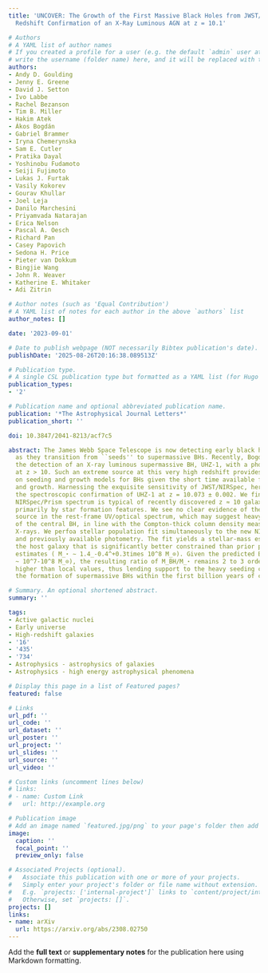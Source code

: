 ```yaml
---
title: 'UNCOVER: The Growth of the First Massive Black Holes from JWST/NIRSpec-Spectroscopic
  Redshift Confirmation of an X-Ray Luminous AGN at z = 10.1'

# Authors
# A YAML list of author names
# If you created a profile for a user (e.g. the default `admin` user at `content/authors/admin/`), 
# write the username (folder name) here, and it will be replaced with their full name and linked to their profile.
authors:
- Andy D. Goulding
- Jenny E. Greene
- David J. Setton
- Ivo Labbe
- Rachel Bezanson
- Tim B. Miller
- Hakim Atek
- Ákos Bogdán
- Gabriel Brammer
- Iryna Chemerynska
- Sam E. Cutler
- Pratika Dayal
- Yoshinobu Fudamoto
- Seiji Fujimoto
- Lukas J. Furtak
- Vasily Kokorev
- Gourav Khullar
- Joel Leja
- Danilo Marchesini
- Priyamvada Natarajan
- Erica Nelson
- Pascal A. Oesch
- Richard Pan
- Casey Papovich
- Sedona H. Price
- Pieter van Dokkum
- Bingjie Wang
- John R. Weaver
- Katherine E. Whitaker
- Adi Zitrin

# Author notes (such as 'Equal Contribution')
# A YAML list of notes for each author in the above `authors` list
author_notes: []

date: '2023-09-01'

# Date to publish webpage (NOT necessarily Bibtex publication's date).
publishDate: '2025-08-26T20:16:38.089513Z'

# Publication type.
# A single CSL publication type but formatted as a YAML list (for Hugo requirements).
publication_types:
- '2'

# Publication name and optional abbreviated publication name.
publication: '*The Astrophysical Journal Letters*'
publication_short: ''

doi: 10.3847/2041-8213/acf7c5

abstract: The James Webb Space Telescope is now detecting early black holes (BHs)
  as they transition from ``seeds'' to supermassive BHs. Recently, Bogdan et al. reported
  the detection of an X-ray luminous supermassive BH, UHZ-1, with a photometric redshift
  at z > 10. Such an extreme source at this very high redshift provides new insights
  on seeding and growth models for BHs given the short time available for formation
  and growth. Harnessing the exquisite sensitivity of JWST/NIRSpec, here we report
  the spectroscopic confirmation of UHZ-1 at z = 10.073 ± 0.002. We find that the
  NIRSpec/Prism spectrum is typical of recently discovered z ≈ 10 galaxies, characterized
  primarily by star formation features. We see no clear evidence of the powerful X-ray
  source in the rest-frame UV/optical spectrum, which may suggest heavy obscuration
  of the central BH, in line with the Compton-thick column density measured in the
  X-rays. We perfoa stellar population fit simultaneously to the new NIRSpec spectroscopy
  and previously available photometry. The fit yields a stellar-mass estimate for
  the host galaxy that is significantly better constrained than prior photometric
  estimates ( M_⋆ ∼ 1.4_-0.4^+0.3times 10^8 M_⊙). Given the predicted BH mass (M_BH
  ~ 10^7-10^8 M_⊙), the resulting ratio of M_BH/M_⋆ remains 2 to 3 orders of magnitude
  higher than local values, thus lending support to the heavy seeding channel for
  the formation of supermassive BHs within the first billion years of cosmic evolution.

# Summary. An optional shortened abstract.
summary: ''

tags:
- Active galactic nuclei
- Early universe
- High-redshift galaxies
- '16'
- '435'
- '734'
- Astrophysics - astrophysics of galaxies
- Astrophysics - high energy astrophysical phenomena

# Display this page in a list of Featured pages?
featured: false

# Links
url_pdf: ''
url_code: ''
url_dataset: ''
url_poster: ''
url_project: ''
url_slides: ''
url_source: ''
url_video: ''

# Custom links (uncomment lines below)
# links:
# - name: Custom Link
#   url: http://example.org

# Publication image
# Add an image named `featured.jpg/png` to your page's folder then add a caption below.
image:
  caption: ''
  focal_point: ''
  preview_only: false

# Associated Projects (optional).
#   Associate this publication with one or more of your projects.
#   Simply enter your project's folder or file name without extension.
#   E.g. `projects: ['internal-project']` links to `content/project/internal-project/index.md`.
#   Otherwise, set `projects: []`.
projects: []
links:
- name: arXiv
  url: https://arxiv.org/abs/2308.02750
---
```


Add the **full text** or **supplementary notes** for the publication here using Markdown formatting.
